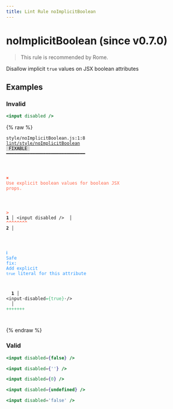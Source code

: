 ```yaml
---
title: Lint Rule noImplicitBoolean
---
```


# noImplicitBoolean (since v0.7.0)

> This rule is recommended by Rome.

Disallow implicit `true` values on JSX boolean attributes

## Examples

### Invalid

```jsx
<input disabled />
```

{% raw %}<pre class="language-text"><code class="language-text">style/noImplicitBoolean.js:1:8 <a href="https://docs.rome.tools/lint/rules/noImplicitBoolean">lint/style/noImplicitBoolean</a> <span style="color: #000; background-color: #ddd;"> FIXABLE </span> ━━━━━━━━━━━━━━━━━━━━━━━━━━━━━━

<strong><span style="color: Tomato;">  </span></strong><strong><span style="color: Tomato;">✖</span></strong> <span style="color: Tomato;">Use explicit boolean values for boolean JSX props.</span>
  
<strong><span style="color: Tomato;">  </span></strong><strong><span style="color: Tomato;">&gt;</span></strong> <strong>1 │ </strong>&lt;input disabled /&gt;
   <strong>   │ </strong>       <strong><span style="color: Tomato;">^</span></strong><strong><span style="color: Tomato;">^</span></strong><strong><span style="color: Tomato;">^</span></strong><strong><span style="color: Tomato;">^</span></strong><strong><span style="color: Tomato;">^</span></strong><strong><span style="color: Tomato;">^</span></strong><strong><span style="color: Tomato;">^</span></strong><strong><span style="color: Tomato;">^</span></strong>
    <strong>2 │ </strong>
  
<strong><span style="color: rgb(38, 148, 255);">  </span></strong><strong><span style="color: rgb(38, 148, 255);">ℹ</span></strong> <span style="color: rgb(38, 148, 255);">Safe fix</span><span style="color: rgb(38, 148, 255);">: </span><span style="color: rgb(38, 148, 255);">Add explicit `true` literal for this attribute</span>
  
<strong>  </strong><strong>  1 │ </strong>&lt;input<span style="opacity: 0.8;">·</span>disabled<span style="color: MediumSeaGreen;">=</span><span style="color: MediumSeaGreen;">{</span><span style="color: MediumSeaGreen;">t</span><span style="color: MediumSeaGreen;">r</span><span style="color: MediumSeaGreen;">u</span><span style="color: MediumSeaGreen;">e</span><span style="color: MediumSeaGreen;">}</span><span style="opacity: 0.8;">·</span>/&gt;
<strong>  </strong><strong>    │ </strong>               <span style="color: MediumSeaGreen;">+</span><span style="color: MediumSeaGreen;">+</span><span style="color: MediumSeaGreen;">+</span><span style="color: MediumSeaGreen;">+</span><span style="color: MediumSeaGreen;">+</span><span style="color: MediumSeaGreen;">+</span><span style="color: MediumSeaGreen;">+</span>   
</code></pre>{% endraw %}

### Valid

```jsx
<input disabled={false} />
```

```jsx
<input disabled={''} />
```

```jsx
<input disabled={0} />
```

```jsx
<input disabled={undefined} />
```

```jsx
<input disabled='false' />
```

